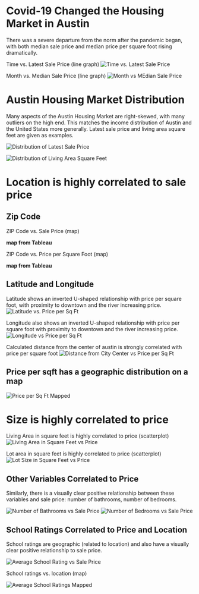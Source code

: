 # Covid-19 Changed the Housing Market in Austin

There was a severe departure from the norm after the pandemic began, with both median sale price and median price per square foot rising dramatically.

Time vs. Latest Sale Price  (line graph)
![Time vs. Latest Sale Price](Images/time_vs_saleprice.png)

Month vs. Median Sale Price (line graph)
![Month vs MEdian Sale Price](Images/month_vs_mediansaleprice.png)

# Austin Housing Market Distribution

Many aspects of the Austin Housing Market are right-skewed, with many outliers on the high end. This matches the income distribution of Austin and the United States more generally. Latest sale price and living area square feet are given as examples.

![Distribution of Latest Sale Price](Images/distribution_latestSalePrice.png)

![Distribution of Living Area Square Feet](Images/distribution_livingareasqft.png)

# Location is highly correlated to sale price

## Zip Code

ZIP Code vs. Sale Price (map)

**map from Tableau**

ZIP Code vs. Price per Square Foot (map)

**map from Tableau**

## Latitude and Longitude
Latitude shows an inverted U-shaped relationship with price per square foot, with proximity to downtown and the river increasing price. 
![Latitude vs. Price per Sq Ft](Images/pricepersqft_vs_latitude.png)

Longitude also shows an inverted U-shaped relationship with price per square foot with proximity to downtown and the river increasing price. 
![Longitude vs Price per Sq Ft](Images/pricepersqft_vs_longitude.png)

Calculated distance from the center of austin is strongly correlated with price per square foot
![Distance from City Center vs Price per Sq Ft](Images/distancefromcitycenter_vs_pricepersqft.png)

## Price per sqft has a geographic distribution on a map

![Price per Sq Ft Mapped](Images/pricepersqft_mapped.png)

# Size is highly correlated to price

Living Area in square feet is highly correlated to price (scatterplot)
![Living Area in Square Feet vs Price](Images/livingarea_vs_saleprice.png)

Lot area in square feet is highly correlated to price (scatterplot)
![Lot Size in Square Feet vs Price](Images/lotsize_vs_saleprice.png)

## Other Variables Correlated to Price

Similarly, there is a visually clear positive relationship between these variables and sale price: number of bathrooms, number of bedrooms.

![Number of Bathrooms vs Sale Price](Images/avgSchoolRating_vs_SalePrice.png)
![Number of Bedrooms vs Sale Price](Images/numOfBathrooms_vs_SalePrice.png)

## School Ratings Correlated to Price and Location

School ratings are geographic (related to location) and also have a visually clear positive relationship to sale price.

![Average School Rating vs Sale Price](Images/avgSchoolRating_vs_SalePrice.png)

School ratings vs. location (map)

![Average School Ratings Mapped](Images/avgschoolrating_mapped.png)

